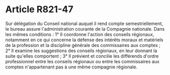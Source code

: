 # Article R821-47

Sur délégation du Conseil national auquel il rend compte semestriellement, le bureau assure l'administration courante de la Compagnie nationale.   Dans les mêmes conditions :   1° Il coordonne l'action des conseils régionaux, notamment en ce qui concerne la défense des intérêts moraux et matériels de la profession et la discipline générale des commissaires aux comptes ;   2° Il examine les suggestions des conseils régionaux, en leur donnant la suite qu'elles comportent ;   3° Il prévient et concilie les différends d'ordre professionnel entre les conseils régionaux ou entre les commissaires aux comptes n'appartenant pas à une même compagnie régionale.